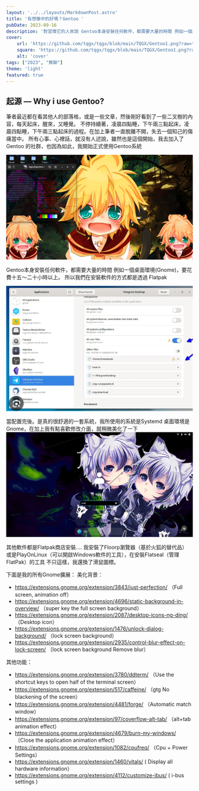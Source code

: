 ```yaml
---
layout: '../../layouts/MarkdownPost.astro'
title: '有想像中的好嗎？Gentoo '
pubDate: 2023-09-16
description: '對習慣它的人來說 Gentoo本身安裝任何軟件，都需要大量的時間 例如一個桌面環境(Gnome)，要花費十五～二十小時以上。 所以我們在安裝軟件的方式都是透過 Flatpak'
cover:
    url: 'https://github.com/tqgx/tqgx/blob/main/TQGX/Gentoo1.png?raw=true'
    square: 'https://github.com/tqgx/tqgx/blob/main/TQGX/Gentoo1.png?raw=true'
    alt: 'cover'
tags: ["2023", "無聊"] 
theme: 'light'
featured: true
---
```


## 起源 — Why i use Gentoo?
筆者最近都在看其他人的部落格，或是一些文章，然後剛好看到了一些二叉樹的內容，每天起床，醒來，又睡覺。
不停持續著，凌晨四點睡，下午兩三點起床，凌晨四點睡，下午兩三點起床的過程。在加上筆者一直脫離不開，失去一個知己的傷痛當中。
所有心事、心裡話，就沒有人述說，雖然也是這個開始，我去加入了 Gentoo 的社群，也因為如此，我開始正式使用Gentoo系統

![|wide](https://github.com/tqgx/tqgx/blob/main/TQGX/Gentoo1.png?raw=true)

Gentoo本身安裝任何軟件，都需要大量的時間
例如一個桌面環境(Gnome)，要花費十五～二十小時以上。
所以我們在安裝軟件的方式都是透過 Flatpak

![|inline](https://github.com/tqgx/tqgx/blob/main/TQGX/flatpak.png?raw=true)

當配置完後。是真的很舒適的一套系統，我所使用的系統是Systemd
桌面環境是Gnome，在加上我有點喜歡修改介面，就稍微美化了一下
![|inline](https://github.com/tqgx/tqgx/blob/main/TQGX/Gentoo2.png?raw=true)


其他軟件都是Flatpak商店安裝.... 我安裝了Floorp瀏覽器（基於火狐的替代品）
或是PlayOnLinux（可以開啟Windows軟件的工具），在安裝Flatseal（管理FlatPak）的工具
不只這樣，我還換了滑鼠圖標。


下面是我的所有Gnome擴展：
美化背景：
- https://extensions.gnome.org/extension/3843/just-perfection/ （Full screen, animation off）
- https://extensions.gnome.org/extension/4696/static-background-in-overview/  （super key the full screen background）
- https://extensions.gnome.org/extension/2087/desktop-icons-ng-ding/ （Desktop icon）
- https://extensions.gnome.org/extension/1476/unlock-dialog-background/ （lock screen background）
- https://extensions.gnome.org/extension/2935/control-blur-effect-on-lock-screen/ （lock screen background Remove blur）

其他功能：
- https://extensions.gnome.org/extension/3780/ddterm/ （Use the shortcut keys to open half of the terminal screen）
- https://extensions.gnome.org/extension/517/caffeine/ （gtg No blackening of the screen）
- https://extensions.gnome.org/extension/4481/forge/ （Automatic match window）
- https://extensions.gnome.org/extension/97/coverflow-alt-tab/ （alt+tab animation effect）
- https://extensions.gnome.org/extension/4679/burn-my-windows/ （Close the application animation effect）
- https://extensions.gnome.org/extension/1082/cpufreq/ （Cpu + Power Settings）
- https://extensions.gnome.org/extension/1460/vitals/ ( Display all hardware information）
- https://extensions.gnome.org/extension/4112/customize-ibus/ ( i-bus settings )
